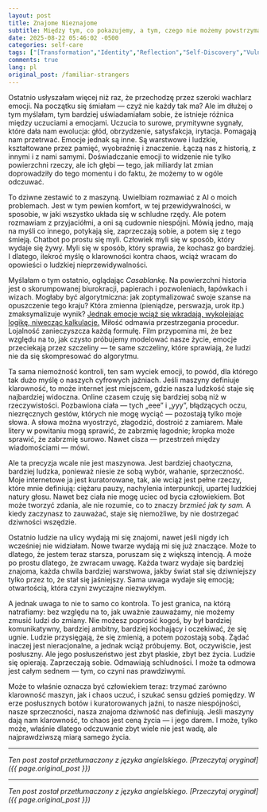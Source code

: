 ```yaml
---
layout: post
title: Znajome Nieznajome
subtitle: Między tym, co pokazujemy, a tym, czego nie możemy powstrzymać
date: 2025-08-22 05:46:02 -0500
categories: self-care
tags: ["[Transformation","Identity","Reflection","Self-Discovery","Vulnerability","Introspection","Existentialism","Personal Growth","Emotional Clarity]"]
comments: true
lang: pl
original_post: /familiar-strangers
---
```




Ostatnio usłyszałam więcej niż raz, że przechodzę przez szeroki wachlarz emocji. Na początku się śmiałam — czyż nie każdy tak ma? Ale im dłużej o tym myślałam, tym bardziej uświadamiałam sobie, że istnieje różnica między uczuciami a emocjami. Uczucia to surowe, prymitywne sygnały, które dała nam ewolucja: głód, obrzydzenie, satysfakcja, irytacja. Pomagają nam przetrwać. Emocje jednak są inne. Są warstwowe i ludzkie, kształtowane przez pamięć, wyobraźnię i znaczenie. Łączą nas z historią, z innymi i z nami samymi. Doświadczanie emocji to widzenie nie tylko powierzchni rzeczy, ale ich głębi — tego, jak miliardy lat zmian doprowadziły do tego momentu i do faktu, że możemy to w ogóle odczuwać.<!-- more -->

To dziwne zestawić to z maszyną. Uwielbiam rozmawiać z AI o moich problemach. Jest w tym pewien komfort, w tej przewidywalności, w sposobie, w jaki wszystko układa się w schludne rzędy. Ale potem rozmawiam z przyjaciółmi, a oni są cudownie niespójni. Mówią jedno, mają na myśli co innego, potykają się, zaprzeczają sobie, a potem się z tego śmieją. Chatbot po prostu się myli. Człowiek myli się w sposób, który wydaje się żywy. Myli się w sposób, który sprawia, że kochasz go bardziej. I dlatego, ilekroć myślę o klarowności kontra chaos, wciąż wracam do opowieści o ludzkiej nieprzewidywalności.

Myślałam o tym ostatnio, oglądając *Casablankę*. Na powierzchni historia jest o skorumpowanej biurokracji, papierach i pozwoleniach, łapówkach i wizach. Mogłaby być algorytmiczna: jak zoptymalizować swoje szanse na opuszczenie tego kraju? Która zmienna (pieniądze, perswazja, urok itp.) zmaksymalizuje wynik? <a href="https://nothinghuman.substack.com/p/the-hero-as-flexible-bureaucrat" target="_blank">Jednak emocje wciąż się wkradają, wykolejając logikę, niwecząc kalkulacje.</a> Miłość odmawia przestrzegania procedur. Lojalność zanieczyszcza każdą formułę. Film przypomina mi, że bez względu na to, jak czysto próbujemy modelować nasze życie, emocje przeciekają przez szczeliny — te same szczeliny, które sprawiają, że ludzi nie da się skompresować do algorytmu.

Ta sama niemożność kontroli, ten sam wyciek emocji, to powód, dla którego tak dużo myślę o naszych cyfrowych jaźniach. Jeśli maszyny definiuje klarowność, to może internet jest miejscem, gdzie nasza ludzkość staje się najbardziej widoczna. Online czasem czuję się bardziej sobą niż w rzeczywistości. Pozbawiona ciała — tych „eee” i „yyy”, błądzących oczu, niezręcznych gestów, których nie mogę wyciąć — pozostają tylko moje słowa. A słowa można wyostrzyć, złagodzić, dostroić z zamiarem. Małe litery w powitaniu mogą sprawić, że zabrzmię łagodnie; kropka może sprawić, że zabrzmię surowo. Nawet cisza — przestrzeń między wiadomościami — mówi.

Ale ta precyzja wcale nie jest maszynowa. Jest bardziej chaotyczna, bardziej ludzka, ponieważ niesie ze sobą wybór, wahanie, sprzeczność. Moje internetowe ja jest kuratorowane, tak, ale wciąż jest pełne rzeczy, które mnie definiują: ciężaru pauzy, nachylenia interpunkcji, upartej ludzkiej natury głosu. Nawet bez ciała nie mogę uciec od bycia człowiekiem. Bot może tworzyć zdania, ale nie rozumie, co to znaczy *brzmieć jak ty sam.* A kiedy zaczynasz to zauważać, staje się niemożliwe, by nie dostrzegać dziwności wszędzie.

Ostatnio ludzie na ulicy wydają mi się znajomi, nawet jeśli nigdy ich wcześniej nie widziałam. Nowe twarze wydają mi się już znaczące. Może to dlatego, że jestem teraz starsza, poruszam się z większą intencją. A może po prostu dlatego, że zwracam uwagę. Każda twarz wydaje się bardziej znajoma, każda chwila bardziej warstwowa, jakby świat stał się dziwniejszy tylko przez to, że stał się jaśniejszy. Sama uwaga wydaje się emocją; otwartością, która czyni zwyczajne niezwykłym.

A jednak uwaga to nie to samo co kontrola. To jest granica, na którą natrafiamy: bez względu na to, jak uważnie zauważamy, nie możemy zmusić ludzi do zmiany. Nie możesz poprosić kogoś, by był bardziej komunikatywny, bardziej ambitny, bardziej kochający i oczekiwać, że się ugnie. Ludzie przysięgają, że się zmienią, a potem pozostają sobą. Żądać inaczej jest nieracjonalne, a jednak wciąż próbujemy. Bot, oczywiście, jest posłuszny. Ale jego posłuszeństwo jest zbyt płaskie, zbyt bez życia. Ludzie się opierają. Zaprzeczają sobie. Odmawiają schludności. I może ta odmowa jest całym sednem — tym, co czyni nas prawdziwymi.

Może to właśnie oznacza być człowiekiem teraz: trzymać zarówno klarowność maszyn, jak i chaos uczuć, i szukać sensu gdzieś pomiędzy. W erze posłusznych botów i kuratorowanych jaźni, to nasze niespójności, nasze sprzeczności, nasza znajoma dziwność nas definiują. Jeśli maszyny dają nam klarowność, to chaos jest ceną życia — i jego darem. I może, tylko może, właśnie dlatego odczuwanie zbyt wiele nie jest wadą, ale najprawdziwszą miarą samego życia.

---

*Ten post został przetłumaczony z języka angielskiego. [Przeczytaj oryginał]({{ page.original_post }})*

---

*Ten post został przetłumaczony z języka angielskiego. [Przeczytaj oryginał]({{ page.original_post }})*